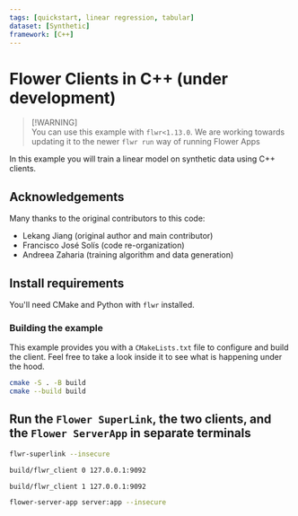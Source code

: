 ```yaml
---
tags: [quickstart, linear regression, tabular]
dataset: [Synthetic]
framework: [C++]
---
```


# Flower Clients in C++ (under development)

> \[!WARNING\]  
> You can use this example with `flwr<1.13.0`. We are working towards updating it to the newer `flwr run` way of running Flower Apps

In this example you will train a linear model on synthetic data using C++ clients.

## Acknowledgements

Many thanks to the original contributors to this code:

- Lekang Jiang (original author and main contributor)
- Francisco José Solís (code re-organization)
- Andreea Zaharia (training algorithm and data generation)

## Install requirements

You'll need CMake and Python with `flwr` installed.

### Building the example

This example provides you with a `CMakeLists.txt` file to configure and build the client. Feel free to take a look inside it to see what is happening under the hood.

```bash
cmake -S . -B build
cmake --build build
```

## Run the `Flower SuperLink`, the two clients, and the `Flower ServerApp` in separate terminals

```bash
flwr-superlink --insecure
```

```bash
build/flwr_client 0 127.0.0.1:9092
```

```bash
build/flwr_client 1 127.0.0.1:9092
```

```bash
flower-server-app server:app --insecure
```
